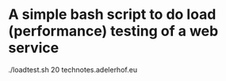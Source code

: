 # A simple bash script to do load (performance) testing of a web service

./loadtest.sh 20 technotes.adelerhof.eu
